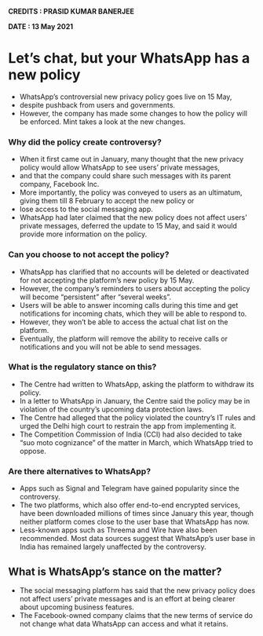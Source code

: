 
**CREDITS : PRASID KUMAR BANERJEE**

**DATE : 13 May 2021**

# Let’s chat, but your WhatsApp has a new policy
- WhatsApp’s controversial new privacy policy goes live on 15 May,
- despite pushback from users and governments.
- However, the company has made some changes to how the policy will be enforced. Mint takes a look at the new changes.

### Why did the policy create controversy?
- When it first came out in January, many thought that the new privacy policy would allow WhatsApp to see users’ private messages,
- and that the company could share such messages with its parent company, Facebook Inc.
- More importantly, the policy was conveyed to users as an ultimatum, giving them till 8 February to accept the new policy or
- lose access to the social messaging app.
- WhatsApp had later claimed that the new policy does not affect users’ private messages, deferred the update to 15 May, and said it would provide more information on the policy.

### Can you choose to not accept the policy?
- WhatsApp has clarified that no accounts will be deleted or deactivated for not accepting the platform’s new policy by 15 May.
- However, the company’s reminders to users about accepting the policy will become “persistent” after “several weeks”.
- Users will be able to answer incoming calls during this time and get notifications for incoming chats, which they will be able to respond to.
- However, they won’t be able to access the actual chat list on the platform.
- Eventually, the platform will remove the ability to receive calls or notifications and you will not be able to send messages.

### What is the regulatory stance on this?
- The Centre had written to WhatsApp, asking the platform to withdraw its policy.
- In a letter to WhatsApp in January, the Centre said the policy may be in violation of the country’s upcoming data protection laws.
- The Centre had alleged that the policy violated the country’s IT rules and urged the Delhi high court to restrain the app from implementing it.
- The Competition Commission of India (CCI) had also decided to take “suo moto cognizance” of the matter in March, which WhatsApp tried to oppose.

### Are there alternatives to WhatsApp?
- Apps such as Signal and Telegram have gained popularity since the controversy.
- The two platforms, which also offer end-to-end encrypted services, have been downloaded millions of times since January this year, though neither platform comes close to the user base that WhatsApp has now.
- Less-known apps such as Threema and Wire have also been recommended. Most data sources suggest that WhatsApp’s user base in India has remained largely unaffected by the controversy.

## What is WhatsApp’s stance on the matter?
- The social messaging platform has said that the new privacy policy does not affect users’ private messages and is an effort at being clearer about upcoming business features.
- The Facebook-owned company claims that the new terms of service do not change what data WhatsApp can access and what it retains.
